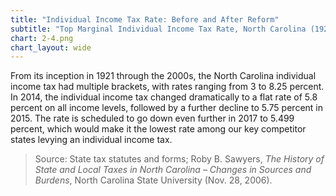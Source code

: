 ```yaml
---
title: "Individual Income Tax Rate: Before and After Reform"
subtitle: "Top Marginal Individual Income Tax Rate, North Carolina (1921-2015)"
chart: 2-4.png
chart_layout: wide
---
```

From its inception in 1921 through the 2000s, the North Carolina individual income tax had multiple brackets, with rates ranging from 3 to 8.25 percent. In 2014, the individual income tax changed dramatically to a flat rate of 5.8 percent on all income levels, followed by a further decline to 5.75 percent in 2015. The rate is scheduled to go down even further in 2017 to 5.499 percent, which would make it the lowest rate among our key competitor states levying an individual income tax.

> Source: State tax statutes and forms; Roby B. Sawyers, *The History of State and Local Taxes in North Carolina – Changes in Sources and Burdens*, North Carolina State University (Nov. 28, 2006).
